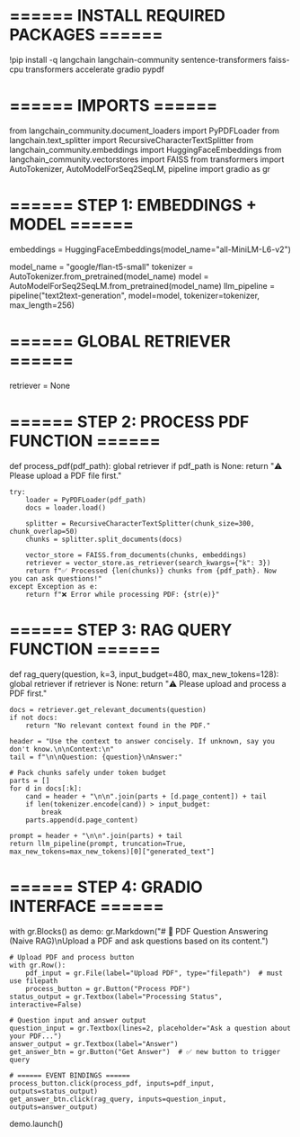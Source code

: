 # ====== INSTALL REQUIRED PACKAGES ======
!pip install -q langchain langchain-community sentence-transformers faiss-cpu transformers accelerate gradio pypdf

# ====== IMPORTS ======
from langchain_community.document_loaders import PyPDFLoader
from langchain.text_splitter import RecursiveCharacterTextSplitter
from langchain_community.embeddings import HuggingFaceEmbeddings
from langchain_community.vectorstores import FAISS
from transformers import AutoTokenizer, AutoModelForSeq2SeqLM, pipeline
import gradio as gr

# ====== STEP 1: EMBEDDINGS + MODEL ======
embeddings = HuggingFaceEmbeddings(model_name="all-MiniLM-L6-v2")

model_name = "google/flan-t5-small"
tokenizer = AutoTokenizer.from_pretrained(model_name)
model = AutoModelForSeq2SeqLM.from_pretrained(model_name)
llm_pipeline = pipeline("text2text-generation", model=model, tokenizer=tokenizer, max_length=256)

# ====== GLOBAL RETRIEVER ======
retriever = None

# ====== STEP 2: PROCESS PDF FUNCTION ======
def process_pdf(pdf_path):
    global retriever
    if pdf_path is None:
        return "⚠️ Please upload a PDF file first."

    try:
        loader = PyPDFLoader(pdf_path)
        docs = loader.load()

        splitter = RecursiveCharacterTextSplitter(chunk_size=300, chunk_overlap=50)
        chunks = splitter.split_documents(docs)

        vector_store = FAISS.from_documents(chunks, embeddings)
        retriever = vector_store.as_retriever(search_kwargs={"k": 3})
        return f"✅ Processed {len(chunks)} chunks from {pdf_path}. Now you can ask questions!"
    except Exception as e:
        return f"❌ Error while processing PDF: {str(e)}"

# ====== STEP 3: RAG QUERY FUNCTION ======
def rag_query(question, k=3, input_budget=480, max_new_tokens=128):
    global retriever
    if retriever is None:
        return "⚠️ Please upload and process a PDF first."

    docs = retriever.get_relevant_documents(question)
    if not docs:
        return "No relevant context found in the PDF."

    header = "Use the context to answer concisely. If unknown, say you don't know.\n\nContext:\n"
    tail = f"\n\nQuestion: {question}\nAnswer:"

    # Pack chunks safely under token budget
    parts = []
    for d in docs[:k]:
        cand = header + "\n\n".join(parts + [d.page_content]) + tail
        if len(tokenizer.encode(cand)) > input_budget:
            break
        parts.append(d.page_content)

    prompt = header + "\n\n".join(parts) + tail
    return llm_pipeline(prompt, truncation=True, max_new_tokens=max_new_tokens)[0]["generated_text"]

# ====== STEP 4: GRADIO INTERFACE ======
with gr.Blocks() as demo:
    gr.Markdown("# 📘 PDF Question Answering (Naive RAG)\nUpload a PDF and ask questions based on its content.")

    # Upload PDF and process button
    with gr.Row():
        pdf_input = gr.File(label="Upload PDF", type="filepath")  # must use filepath
        process_button = gr.Button("Process PDF")
    status_output = gr.Textbox(label="Processing Status", interactive=False)

    # Question input and answer output
    question_input = gr.Textbox(lines=2, placeholder="Ask a question about your PDF...")
    answer_output = gr.Textbox(label="Answer")
    get_answer_btn = gr.Button("Get Answer")  # ✅ new button to trigger query

    # ====== EVENT BINDINGS ======
    process_button.click(process_pdf, inputs=pdf_input, outputs=status_output)
    get_answer_btn.click(rag_query, inputs=question_input, outputs=answer_output)

demo.launch()
